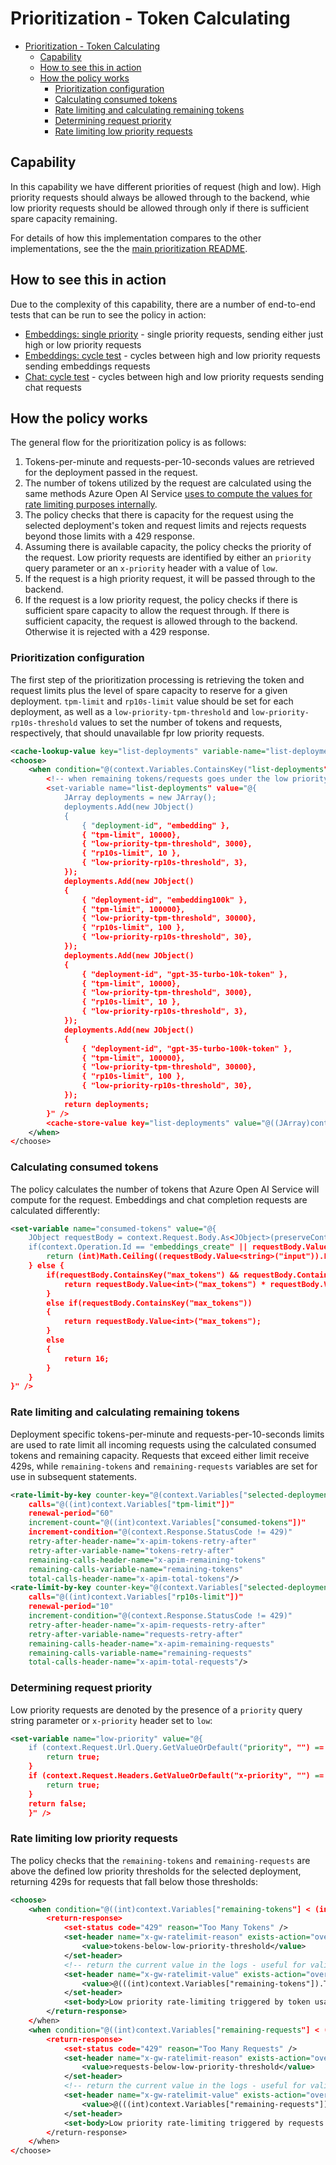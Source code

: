 # Prioritization - Token Calculating

- [Prioritization - Token Calculating](#prioritization---token-calculating)
  - [Capability](#capability)
  - [How to see this in action](#how-to-see-this-in-action)
  - [How the policy works](#how-the-policy-works)
    - [Prioritization configuration](#prioritization-configuration)
    - [Calculating consumed tokens](#calculating-consumed-tokens)
    - [Rate limiting and calculating remaining tokens](#rate-limiting-and-calculating-remaining-tokens)
    - [Determining request priority](#determining-request-priority)
    - [Rate limiting low priority requests](#rate-limiting-low-priority-requests)


## Capability

In this capability we have different priorities of request (high and low).
High priority requests should always be allowed through to the backend, whie low priority requests should be allowed through only if there is sufficient spare capacity remaining.

For details of how this implementation compares to the other implementations, see the the [main prioritization README](./README.md).

## How to see this in action

Due to the complexity of this capability, there are a number of end-to-end tests that can be run to see the policy in action:

  - [Embeddings: single priority](./prioritization-token-calculating-embeddings-single.md) - single priority requests, sending either just high or low priority requests
  - [Embeddings: cycle test](./prioritization-token-calculating-embeddings-cycle.md) - cycles between high and low priority requests sending embeddings requests
  - [Chat: cycle test](./prioritization-token-calculating-chat-cycle.md) - cycles between high and low priority requests sending chat requests

## How the policy works

The general flow for the prioritization policy is as follows:
1. Tokens-per-minute and requests-per-10-seconds values are retrieved for the deployment passed in the request.
2. The number of tokens utilized by the request are calculated using the same methods Azure Open AI Service [uses to compute the values for rate limiting purposes internally](https://learn.microsoft.com/azure/ai-services/openai/how-to/quota?tabs=rest#understanding-rate-limits). 
3. The policy checks that there is capacity for the request using the selected deployment's token and request limits and rejects requests beyond those limits with a 429 response.
4. Assuming there is available capacity, the policy checks the priority of the request. Low priority requests are identified by either an `priority` query parameter or an `x-priority` header with a value of `low`.
5. If the request is a high priority request, it will be passed through to the backend.
6. If the request is a low priority request, the policy checks if there is sufficient spare capacity to allow the request through. If there is sufficient capacity, the request is allowed through to the backend. Otherwise it is rejected with a 429 response.

### Prioritization configuration

The first step of the prioritization processing is retrieving the token and request limits plus the level of spare capacity to reserve for a given deployment. `tpm-limit` and `rp10s-limit` value should be set for each deployment, as well as a `low-priority-tpm-threshold` and `low-priority-rp10s-threshold` values to set the number of tokens and requests, respectively, that should unavailable fpr low priority requests.

```xml
<cache-lookup-value key="list-deployments" variable-name="list-deployments" />
<choose>
    <when condition="@(context.Variables.ContainsKey("list-deployments") == false)">
        <!-- when remaining tokens/requests goes under the low priority threshold, low-priority requests are disallowed  -->
        <set-variable name="list-deployments" value="@{
            JArray deployments = new JArray();
            deployments.Add(new JObject()
            {
                { "deployment-id", "embedding" },
                { "tpm-limit", 10000},
                { "low-priority-tpm-threshold", 3000},
                { "rp10s-limit", 10 },
                { "low-priority-rp10s-threshold", 3},
            });
            deployments.Add(new JObject()
            {
                { "deployment-id", "embedding100k" },
                { "tpm-limit", 100000},
                { "low-priority-tpm-threshold", 30000},
                { "rp10s-limit", 100 },
                { "low-priority-rp10s-threshold", 30},
            });
            deployments.Add(new JObject()
            {
                { "deployment-id", "gpt-35-turbo-10k-token" },
                { "tpm-limit", 10000},
                { "low-priority-tpm-threshold", 3000},
                { "rp10s-limit", 10 },
                { "low-priority-rp10s-threshold", 3},
            });
            deployments.Add(new JObject()
            {
                { "deployment-id", "gpt-35-turbo-100k-token" },
                { "tpm-limit", 100000},
                { "low-priority-tpm-threshold", 30000},
                { "rp10s-limit", 100 },
                { "low-priority-rp10s-threshold", 30},
            });
            return deployments;   
        }" />
        <cache-store-value key="list-deployments" value="@((JArray)context.Variables["list-deployments"])" duration="60" />
    </when>
</choose>
```

### Calculating consumed tokens

The policy calculates the number of tokens that Azure Open AI Service will compute for the request. Embeddings and chat completion requests are calculated differently:

```xml
<set-variable name="consumed-tokens" value="@{
    JObject requestBody = context.Request.Body.As<JObject>(preserveContent: true);
    if(context.Operation.Id == "embeddings_create" || requestBody.Value<string>("model") == "embedding"){
        return (int)Math.Ceiling((requestBody.Value<string>("input")).Length * 0.25);
    } else {
        if(requestBody.ContainsKey("max_tokens") && requestBody.ContainsKey("best_of")) {
            return requestBody.Value<int>("max_tokens") * requestBody.Value<int>("best_of");
        } 
        else if(requestBody.ContainsKey("max_tokens"))
        {
            return requestBody.Value<int>("max_tokens");
        }
        else
        {
            return 16;
        }
    }
}" />
```

### Rate limiting and calculating remaining tokens

Deployment specific tokens-per-minute and requests-per-10-seconds limits are used to rate limit all incoming requests using the calculated consumed tokens and remaining capacity. Requests that exceed either limit receive 429s, while `remaining-tokens` and `remaining-requests` variables are set for use in subsequent statements.

```xml
<rate-limit-by-key counter-key="@(context.Variables["selected-deployment-id"] + "|tokens-limit")"
    calls="@((int)context.Variables["tpm-limit"])"
    renewal-period="60"
    increment-count="@((int)context.Variables["consumed-tokens"])"
    increment-condition="@(context.Response.StatusCode != 429)"
    retry-after-header-name="x-apim-tokens-retry-after"
    retry-after-variable-name="tokens-retry-after"
    remaining-calls-header-name="x-apim-remaining-tokens" 
    remaining-calls-variable-name="remaining-tokens"
    total-calls-header-name="x-apim-total-tokens"/>
<rate-limit-by-key counter-key="@(context.Variables["selected-deployment-id"] + "|requests-limit")"
    calls="@((int)context.Variables["rp10s-limit"])"
    renewal-period="10"
    increment-condition="@(context.Response.StatusCode != 429)"
    retry-after-header-name="x-apim-requests-retry-after"
    retry-after-variable-name="requests-retry-after"
    remaining-calls-header-name="x-apim-remaining-requests"
    remaining-calls-variable-name="remaining-requests"
    total-calls-header-name="x-apim-total-requests"/>
```

### Determining request priority

Low priority requests are denoted by the presence of a `priority` query string parameter or `x-priority` header set to `low`:

```xml
<set-variable name="low-priority" value="@{
    if (context.Request.Url.Query.GetValueOrDefault("priority", "") == "low"){
        return true;
    }
    if (context.Request.Headers.GetValueOrDefault("x-priority", "") == "low"){
        return true;
    }
    return false;
    }" />
```

### Rate limiting low priority requests

The policy checks that the `remaining-tokens` and `remaining-requests` are above the defined low priority thresholds for the selected deployment, returning 429s for requests that fall below those thresholds:

```xml
<choose>
    <when condition="@((int)context.Variables["remaining-tokens"] < (int)context.Variables["low-priority-tpm-threshold"])">
        <return-response>
            <set-status code="429" reason="Too Many Tokens" />
            <set-header name="x-gw-ratelimit-reason" exists-action="override">
                <value>tokens-below-low-priority-threshold</value>
            </set-header>
            <!-- return the current value in the logs - useful for validation/debugging -->
            <set-header name="x-gw-ratelimit-value" exists-action="override">
                <value>@(((int)context.Variables["remaining-tokens"]).ToString())</value>
            </set-header>
            <set-body>Low priority rate-limiting triggered by token usage</set-body>
        </return-response>
    </when>
    <when condition="@((int)context.Variables["remaining-requests"] < (int)context.Variables["low-priority-rp10s-threshold"])">
        <return-response>
            <set-status code="429" reason="Too Many Requests" />
            <set-header name="x-gw-ratelimit-reason" exists-action="override">
                <value>requests-below-low-priority-threshold</value>
            </set-header>
            <!-- return the current value in the logs - useful for validation/debugging -->
            <set-header name="x-gw-ratelimit-value" exists-action="override">
                <value>@(((int)context.Variables["remaining-requests"]).ToString())</value>
            </set-header>
            <set-body>Low priority rate-limiting triggered by requests usage</set-body>
        </return-response>
    </when>
</choose>
```



